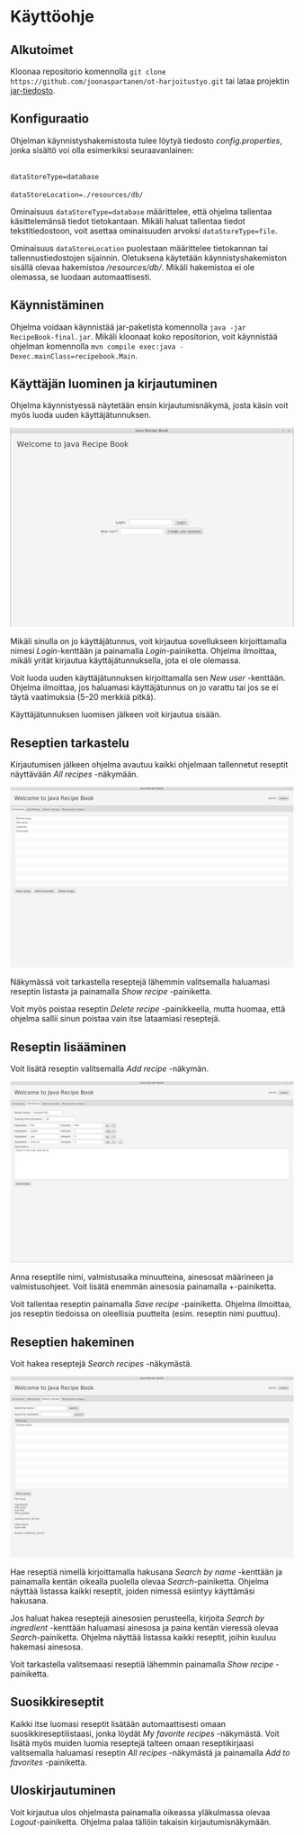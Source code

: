 # Käyttöohje

## Alkutoimet

Kloonaa repositorio komennolla `git clone https://github.com/joonaspartanen/ot-harjoitustyo.git` tai lataa projektin [jar-tiedosto](https://github.com/joonaspartanen/ot-harjoitustyo/releases/tag/final). 

## Konfiguraatio

Ohjelman käynnistyshakemistosta tulee löytyä tiedosto _config.properties_, jonka sisältö voi olla esimerkiksi seuraavanlainen:

```

dataStoreType=database

dataStoreLocation=./resources/db/

```

Ominaisuus `dataStoreType=database` määrittelee, että ohjelma tallentaa käsittelemänsä tiedot tietokantaan. Mikäli haluat tallentaa tiedot tekstitiedostoon, voit asettaa ominaisuuden arvoksi `dataStoreType=file`.

Ominaisuus `dataStoreLocation` puolestaan määrittelee tietokannan tai tallennustiedostojen sijainnin. Oletuksena käytetään käynnistyshakemiston sisällä olevaa hakemistoa _/resources/db/_. Mikäli hakemistoa ei ole olemassa, se luodaan automaattisesti.

## Käynnistäminen

Ohjelma voidaan käynnistää jar-paketista komennolla `java -jar RecipeBook-final.jar`. Mikäli kloonaat koko repositorion, voit käynnistää ohjelman komennolla `mvn compile exec:java -Dexec.mainClass=recipebook.Main`.

## Käyttäjän luominen ja kirjautuminen

Ohjelma käynnistyessä näytetään ensin kirjautumisnäkymä, josta käsin voit myös luoda uuden käyttäjätunnuksen.

![Kirjautumisnäkymä](https://github.com/joonaspartanen/ot-harjoitustyo/blob/master/RecipeBook/dokumentointi/kuvat/login.png)

Mikäli sinulla on jo käyttäjätunnus, voit kirjautua sovellukseen kirjoittamalla nimesi _Login_-kenttään ja painamalla _Login_-painiketta. Ohjelma ilmoittaa, mikäli yrität kirjautua käyttäjätunnuksella, jota ei ole olemassa.

Voit luoda uuden käyttäjätunnuksen kirjoittamalla sen _New user_ -kenttään. Ohjelma ilmoittaa, jos haluamasi käyttäjätunnus on jo varattu tai jos se ei täytä vaatimuksia (5–20 merkkiä pitkä).

Käyttäjätunnuksen luomisen jälkeen voit kirjautua sisään.

## Reseptien tarkastelu

Kirjautumisen jälkeen ohjelma avautuu kaikki ohjelmaan tallennetut reseptit näyttävään _All recipes_ -näkymään.

![Reseptinäkymä](https://github.com/joonaspartanen/ot-harjoitustyo/blob/master/RecipeBook/dokumentointi/kuvat/all_recipes.png)

Näkymässä voit tarkastella reseptejä lähemmin valitsemalla haluamasi reseptin listasta ja painamalla _Show recipe_ -painiketta.

Voit myös poistaa reseptin _Delete recipe_ -painikkeella, mutta huomaa, että ohjelma sallii sinun poistaa vain itse lataamiasi reseptejä.

## Reseptin lisääminen

Voit lisätä reseptin valitsemalla _Add recipe_ -näkymän.

![Lisää resepti -näkymä](https://github.com/joonaspartanen/ot-harjoitustyo/blob/master/RecipeBook/dokumentointi/kuvat/add_recipe.png)

Anna reseptille nimi, valmistusaika minuutteina, ainesosat määrineen ja valmistusohjeet. Voit lisätä enemmän ainesosia painamalla +-painiketta.

Voit tallentaa reseptin painamalla _Save recipe_ -painiketta. Ohjelma ilmoittaa, jos reseptin tiedoissa on oleellisia puutteita (esim. reseptin nimi puuttuu).

## Reseptien hakeminen

Voit hakea reseptejä _Search recipes_ -näkymästä.

![Hae reseptejä -näkymä](https://github.com/joonaspartanen/ot-harjoitustyo/blob/master/RecipeBook/dokumentointi/kuvat/search_recipe.png)

Hae reseptiä nimellä kirjoittamalla hakusana _Search by name_ -kenttään ja painamalla kentän oikealla puolella olevaa _Search_-painiketta. Ohjelma näyttää listassa kaikki reseptit, joiden nimessä esiintyy käyttämäsi hakusana.

Jos haluat hakea reseptejä ainesosien perusteella, kirjoita _Search by ingredient_ -kenttään haluamasi ainesosa ja paina kentän vieressä olevaa _Search_-painiketta. Ohjelma näyttää listassa kaikki reseptit, joihin kuuluu hakemasi ainesosa.

Voit tarkastella valitsemaasi reseptiä lähemmin painamalla _Show recipe_ -painiketta.

## Suosikkireseptit

Kaikki itse luomasi reseptit lisätään automaattisesti omaan suosikkireseptilistaasi, jonka löydät _My favorite recipes_ -näkymästä. Voit lisätä myös muiden luomia reseptejä talteen omaan reseptikirjaasi valitsemalla haluamasi reseptin _All recipes_ -näkymästä ja painamalla _Add to favorites_ -painiketta.

## Uloskirjautuminen

Voit kirjautua ulos ohjelmasta painamalla oikeassa yläkulmassa olevaa _Logout_-painiketta. Ohjelma palaa tällöin takaisin kirjautumisnäkymään.
